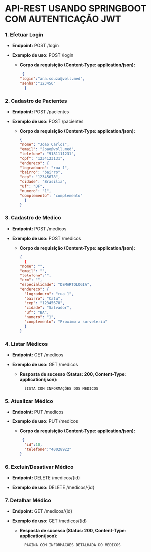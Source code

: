 # API-REST USANDO SPRINGBOOT COM AUTENTICAÇÃO JWT

### 1. Efetuar Login

- **Endpoint:** POST /login

- **Exemplo de uso:** POST /login
  - **Corpo da requisição (Content-Type: application/json):**
    ```json
     {
    "login":"ana.souza@voll.med",
    "senha":"123456"
      }
    ```
### 2. Cadastro de Pacientes

- **Endpoint:** POST /pacientes

- **Exemplo de uso:** POST /pacientes
  - **Corpo da requisição (Content-Type: application/json):**
    ```json
    {
    "nome": "Joao Carlos",
    "email": "Joao@voll.med",
    "telefone": "9181111231",
    "cpf": "1234123131",
    "endereco": {
    "logradouro": "rua 1",
    "bairro": "bairro",
    "cep": "12345678",
    "cidade": "Brasilia",
    "uf": "DF",
    "numero": "1",
    "complemento": "complemento"
      }
    }
    ```
### 3. Cadastro de Medico

- **Endpoint:** POST /medicos

- **Exemplo de uso:** POST /medicos
  - **Corpo da requisição (Content-Type: application/json):**
    ```json
    {
      {
    "nome": "",
    "email": "",
    "telefone":"",
    "crm": "",
    "especialidade": "DEMARTOLOGIA",
    "endereco": {
      "logradouro": "rua 1",
      "bairro": "Catu",
      "cep": "12345678",
      "cidade": "Salvador",
      "uf": "BA",
      "numero": "1",
      "complemento": "Proximo a sorveteria"
      }
    }
    ```

### 4. Listar Médicos

- **Endpoint:** GET /medicos

- **Exemplo de uso:** GET /medicos
  - **Resposta de sucesso (Status: 200, Content-Type: application/json):**
    ```
      lISTA COM INFORMAÇÕES DOS MÉDICOS 
    ```
### 5. Atualizar Médico

- **Endpoint:** PUT /medicos

- **Exemplo de uso:** PUT /medicos
  - **Corpo da requisição (Content-Type: application/json):**
    ```json
     {
      "id":10,
      "telefone":"40028922"
    }
    ```
### 6. Excluir/Desativar Médico

- **Endpoint:** DELETE /medicos/{id}

- **Exemplo de uso:** DELETE /medicos/{id}

### 7. Detalhar Médico

- **Endpoint:** GET /medicos/{id}

- **Exemplo de uso:** GET /medicos/{id}
  - **Resposta de sucesso (Status: 200, Content-Type: application/json):**
    ```
      PÁGINA COM INFORMAÇÕES DETALHADA DO MÉDICOS
    ```
